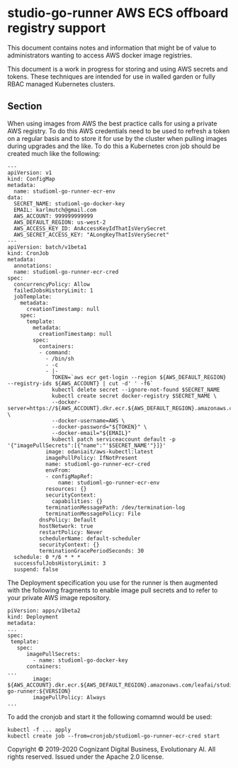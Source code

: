 # studio-go-runner AWS ECS offboard registry support

This document contains notes and information that might be of value to administrators wanting to access AWS docker image registries.

This document is a work in progress for storing and using AWS secrets and tokens.  These techniques are intended for use in walled garden or fully RBAC managed Kubernetes clusters.

## Section

When using images from AWS the best practice calls for using a private AWS registry.  To do this AWS credentials need to be used to refresh a token on a regular basis and to store it for use by the cluster when pulling images during upgrades and the like.  To do this a Kubernetes cron job should be created much like the following:

```
---
apiVersion: v1
kind: ConfigMap
metadata:
  name: studioml-go-runner-ecr-env
data:
  SECRET_NAME: studioml-go-docker-key
  EMAIL: karlmutch@gmail.com
  AWS_ACCOUNT: 999999999999
  AWS_DEFAULT_REGION: us-west-2
  AWS_ACCESS_KEY_ID: AnAccessKeyIdThatIsVerySecret
  AWS_SECRET_ACCESS_KEY: "ALongKeyThatIsVerySecret"
---
apiVersion: batch/v1beta1
kind: CronJob
metadata:
  annotations:
  name: studioml-go-runner-ecr-cred
spec:
  concurrencyPolicy: Allow
  failedJobsHistoryLimit: 1
  jobTemplate:
    metadata:
      creationTimestamp: null
    spec:
      template:
        metadata:
          creationTimestamp: null
        spec:
          containers:
          - command:
            - /bin/sh
            - -c
            - |-
              TOKEN=`aws ecr get-login --region ${AWS_DEFAULT_REGION} --registry-ids ${AWS_ACCOUNT} | cut -d' ' -f6`
              kubectl delete secret --ignore-not-found $SECRET_NAME
              kubectl create secret docker-registry $SECRET_NAME \
              --docker-server=https://${AWS_ACCOUNT}.dkr.ecr.${AWS_DEFAULT_REGION}.amazonaws.com \
              --docker-username=AWS \
              --docker-password="${TOKEN}" \
              --docker-email="${EMAIL}"
              kubectl patch serviceaccount default -p '{"imagePullSecrets":[{"name":"'$SECRET_NAME'"}]}'
            image: odaniait/aws-kubectl:latest
            imagePullPolicy: IfNotPresent
            name: studioml-go-runner-ecr-cred
            envFrom:
            - configMapRef:
                name: studioml-go-runner-ecr-env
            resources: {}
            securityContext:
              capabilities: {}
            terminationMessagePath: /dev/termination-log
            terminationMessagePolicy: File
          dnsPolicy: Default
          hostNetwork: true
          restartPolicy: Never
          schedulerName: default-scheduler
          securityContext: {}
          terminationGracePeriodSeconds: 30
  schedule: 0 */6 * * *
  successfulJobsHistoryLimit: 3
  suspend: false
```

The Deployment specification you use for the runner is then augmented with the following fragments to enable image pull secrets and to refer to your private AWS image repository.

```
piVersion: apps/v1beta2
kind: Deployment
metadata:
...
spec:
 template:
   spec:
      imagePullSecrets:
        - name: studioml-go-docker-key
      containers:
...
        image: ${AWS_ACCOUNT}.dkr.ecr.${AWS_DEFAULT_REGION}.amazonaws.com/leafai/studio-go-runner:${VERSION}
        imagePullPolicy: Always
...
```

To add the cronjob and start it the following comamnd would be used:

```
kubectl -f ... apply
kubectl create job --from=cronjob/studioml-go-runner-ecr-cred start
```

Copyright © 2019-2020 Cognizant Digital Business, Evolutionary AI. All rights reserved. Issued under the Apache 2.0 license.
